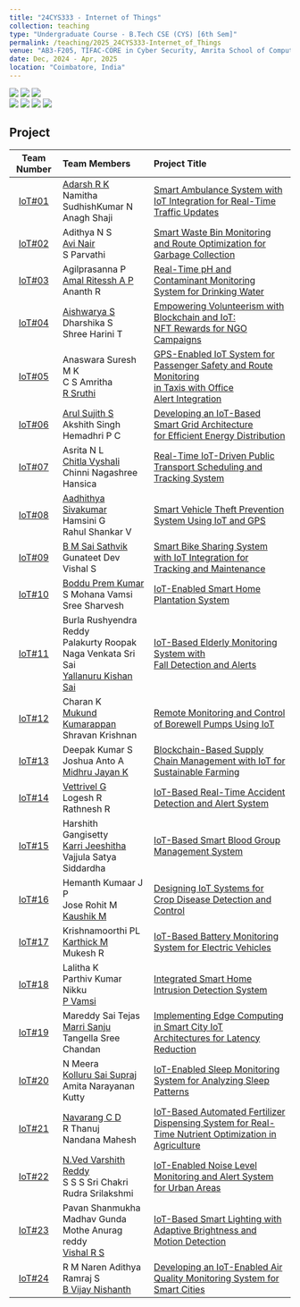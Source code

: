 ```yaml
---
title: "24CYS333 - Internet of Things"
collection: teaching
type: "Undergraduate Course - B.Tech CSE (CYS) [6th Sem]"
permalink: /teaching/2025_24CYS333-Internet_of_Things
venue: "AB3-F205, TIFAC-CORE in Cyber Security, Amrita School of Computing, Amrita Vishwa Vidyapeetham"
date: Dec, 2024 - Apr, 2025
location: "Coimbatore, India"
---
```


![](https://img.shields.io/badge/Students-72-blue) 
![](https://img.shields.io/badge/Mini--Projects_Completed-24-blue)
![](https://img.shields.io/badge/Publications-TBD-blue) <br/>
![](https://img.shields.io/badge/Course_Outcome_Attainment-TBD-blue) 
![](https://img.shields.io/badge/Average_Marks-TBD-blue) 
![](https://img.shields.io/badge/TLP_Feedback-TBD-blue) 
![](https://img.shields.io/badge/Course_Feedback-TBD-blue) 

## Project 

|        Team Number      | Team Members | Project Title | 
|:-----------------------:|:-------------|:-------------|
|  [IoT#01](https://github.com/Amrita-TIFAC-Cyber-Blockchain/24CYS333-Internet-of-Things/tree/main/Assets/Projects/IoT01) | [Adarsh R K]() <br/> Namitha SudhishKumar N <br/> Anagh Shaji  | [Smart Ambulance System with IoT Integration for Real-Time <br/> Traffic Updates](https://github.com/Amrita-TIFAC-Cyber-Blockchain/24CYS333-Internet-of-Things/tree/main/Assets/Projects/IoT01)   | 
|  [IoT#02](https://github.com/Amrita-TIFAC-Cyber-Blockchain/24CYS333-Internet-of-Things/tree/main/Assets/Projects/IoT02) | Adithya N S <br/> [Avi Nair]() <br/> S Parvathi | [Smart Waste Bin Monitoring and Route Optimization for Garbage Collection](https://github.com/Amrita-TIFAC-Cyber-Blockchain/24CYS333-Internet-of-Things/tree/main/Assets/Projects/IoT02) |
|  [IoT#03](https://github.com/Amrita-TIFAC-Cyber-Blockchain/24CYS333-Internet-of-Things/tree/main/Assets/Projects/IoT03) | Agilprasanna P <br/> [Amal Ritessh A P]() <br/> Ananth R | [Real-Time pH and Contaminant Monitoring System for Drinking Water](https://github.com/Amrita-TIFAC-Cyber-Blockchain/24CYS333-Internet-of-Things/tree/main/Assets/Projects/IoT03)  |
|  [IoT#04](https://github.com/Amrita-TIFAC-Cyber-Blockchain/24CYS333-Internet-of-Things/tree/main/Assets/Projects/IoT04) | [Aishwarya S]() <br/> Dharshika S <br/> Shree Harini T | [Empowering Volunteerism with Blockchain and IoT:<br/> NFT Rewards for NGO Campaigns](https://github.com/Amrita-TIFAC-Cyber-Blockchain/24CYS333-Internet-of-Things/tree/main/Assets/Projects/IoT04)  | 
|  [IoT#05](https://github.com/Amrita-TIFAC-Cyber-Blockchain/24CYS333-Internet-of-Things/tree/main/Assets/Projects/IoT05) | Anaswara Suresh M K <br/> C S Amritha <br/> [R Sruthi]() | [GPS-Enabled IoT System for Passenger Safety and Route Monitoring </br> in Taxis with Office Alert Integration](https://github.com/Amrita-TIFAC-Cyber-Blockchain/24CYS333-Internet-of-Things/tree/main/Assets/Projects/IoT05) | 
|  [IoT#06](https://github.com/Amrita-TIFAC-Cyber-Blockchain/24CYS333-Internet-of-Things/tree/main/Assets/Projects/IoT06) | [Arul Sujith S]() <br/> Akshith Singh <br/> Hemadhri P C | [Developing an IoT-Based Smart Grid Architecture <br/> for Efficient Energy Distribution](https://github.com/Amrita-TIFAC-Cyber-Blockchain/24CYS333-Internet-of-Things/tree/main/Assets/Projects/IoT06) | 
|  [IoT#07](https://github.com/Amrita-TIFAC-Cyber-Blockchain/24CYS333-Internet-of-Things/tree/main/Assets/Projects/IoT07)  | Asrita N L <br/> [Chitla Vyshali]() <br/> Chinni Nagashree Hansica | [Real-Time IoT-Driven Public Transport Scheduling and Tracking System](https://github.com/Amrita-TIFAC-Cyber-Blockchain/24CYS333-Internet-of-Things/tree/main/Assets/Projects/IoT07) |
|  [IoT#08](https://github.com/Amrita-TIFAC-Cyber-Blockchain/24CYS333-Internet-of-Things/tree/main/Assets/Projects/IoT08) | [Aadhithya Sivakumar]() <br/> Hamsini G <br/> Rahul Shankar V | [Smart Vehicle Theft Prevention System Using IoT and GPS](https://github.com/Amrita-TIFAC-Cyber-Blockchain/24CYS333-Internet-of-Things/tree/main/Assets/Projects/IoT08) | 
|  [IoT#09](https://github.com/Amrita-TIFAC-Cyber-Blockchain/24CYS333-Internet-of-Things/tree/main/Assets/Projects/IoT09) | [B M Sai Sathvik]() <br/> Gunateet Dev <br/> Vishal S | [Smart Bike Sharing System with IoT Integration for Tracking and Maintenance](https://github.com/Amrita-TIFAC-Cyber-Blockchain/24CYS333-Internet-of-Things/tree/main/Assets/Projects/IoT09) | 
|  [IoT#10](https://github.com/Amrita-TIFAC-Cyber-Blockchain/24CYS333-Internet-of-Things/tree/main/Assets/Projects/IoT10) | [Boddu Prem Kumar]() <br/> S Mohana Vamsi <br/> Sree Sharvesh | [IoT-Enabled Smart Home Plantation System](https://github.com/Amrita-TIFAC-Cyber-Blockchain/24CYS333-Internet-of-Things/tree/main/Assets/Projects/IoT10) | 
|  [IoT#11](https://github.com/Amrita-TIFAC-Cyber-Blockchain/24CYS333-Internet-of-Things/tree/main/Assets/Projects/IoT11) | Burla Rushyendra Reddy <br/> Palakurty Roopak Naga Venkata Sri Sai <br/> [Yallanuru Kishan Sai]() | [IoT-Based Elderly Monitoring System with <br/> Fall Detection and Alerts](https://github.com/Amrita-TIFAC-Cyber-Blockchain/24CYS333-Internet-of-Things/tree/main/Assets/Projects/IoT11) |
|  [IoT#12](https://github.com/Amrita-TIFAC-Cyber-Blockchain/24CYS333-Internet-of-Things/tree/main/Assets/Projects/IoT12) | Charan K <br/> [Mukund Kumarappan]() <br/> Shravan Krishnan | [Remote Monitoring and Control of Borewell Pumps Using IoT](https://github.com/Amrita-TIFAC-Cyber-Blockchain/24CYS333-Internet-of-Things/tree/main/Assets/Projects/IoT12) |
|  [IoT#13](https://github.com/Amrita-TIFAC-Cyber-Blockchain/24CYS333-Internet-of-Things/tree/main/Assets/Projects/IoT13) | Deepak Kumar S <br/> Joshua Anto A <br/> [Midhru Jayan K]()  | [Blockchain-Based Supply Chain Management with IoT for Sustainable Farming](https://github.com/Amrita-TIFAC-Cyber-Blockchain/24CYS333-Internet-of-Things/tree/main/Assets/Projects/IoT13) | 
|  [IoT#14](https://github.com/Amrita-TIFAC-Cyber-Blockchain/24CYS333-Internet-of-Things/tree/main/Assets/Projects/IoT14) | [Vettrivel G]()<br/> Logesh R <br/> Rathnesh R | [IoT-Based Real-Time Accident Detection and Alert System](https://github.com/Amrita-TIFAC-Cyber-Blockchain/24CYS333-Internet-of-Things/tree/main/Assets/Projects/IoT14) |
|  [IoT#15](https://github.com/Amrita-TIFAC-Cyber-Blockchain/24CYS333-Internet-of-Things/tree/main/Assets/Projects/IoT15) | Harshith Gangisetty <br/> [Karri Jeeshitha]() <br/> Vajjula Satya Siddardha | [IoT-Based Smart Blood Group Management System](https://github.com/Amrita-TIFAC-Cyber-Blockchain/24CYS333-Internet-of-Things/tree/main/Assets/Projects/IoT15) |
|  [IoT#16](https://github.com/Amrita-TIFAC-Cyber-Blockchain/24CYS333-Internet-of-Things/tree/main/Assets/Projects/IoT16) | Hemanth Kumaar J P <br/> Jose Rohit M <br/> [Kaushik M]() | [Designing IoT Systems for Crop Disease Detection and Control](https://github.com/Amrita-TIFAC-Cyber-Blockchain/24CYS333-Internet-of-Things/tree/main/Assets/Projects/IoT16) | 
|  [IoT#17](https://github.com/Amrita-TIFAC-Cyber-Blockchain/24CYS333-Internet-of-Things/tree/main/Assets/Projects/IoT17) | Krishnamoorthi PL <br/> [Karthick M]() <br/> Mukesh R | [IoT-Based Battery Monitoring System for Electric Vehicles](https://github.com/Amrita-TIFAC-Cyber-Blockchain/24CYS333-Internet-of-Things/tree/main/Assets/Projects/IoT17) |  
|  [IoT#18](https://github.com/Amrita-TIFAC-Cyber-Blockchain/24CYS333-Internet-of-Things/tree/main/Assets/Projects/IoT18) | Lalitha K <br/> Parthiv Kumar Nikku <br/> [P Vamsi]()  | [Integrated Smart Home Intrusion Detection System](https://github.com/Amrita-TIFAC-Cyber-Blockchain/24CYS333-Internet-of-Things/tree/main/Assets/Projects/IoT18) | 
|  [IoT#19](https://github.com/Amrita-TIFAC-Cyber-Blockchain/24CYS333-Internet-of-Things/tree/main/Assets/Projects/IoT19) | Mareddy Sai Tejas <br/> [Marri Sanju]() <br/> Tangella Sree Chandan | [Implementing Edge Computing in Smart City IoT <br/> Architectures for Latency Reduction](https://github.com/Amrita-TIFAC-Cyber-Blockchain/24CYS333-Internet-of-Things/tree/main/Assets/Projects/IoT19)  |
|  [IoT#20](https://github.com/Amrita-TIFAC-Cyber-Blockchain/24CYS333-Internet-of-Things/tree/main/Assets/Projects/IoT20) | N Meera <br/> [Kolluru Sai Supraj]() <br/> Amita Narayanan Kutty | [IoT-Enabled Sleep Monitoring System for Analyzing Sleep Patterns](https://github.com/Amrita-TIFAC-Cyber-Blockchain/24CYS333-Internet-of-Things/tree/main/Assets/Projects/IoT20) |
|  [IoT#21](https://github.com/Amrita-TIFAC-Cyber-Blockchain/24CYS333-Internet-of-Things/tree/main/Assets/Projects/IoT21) | [Navarang C D]() <br/> R Thanuj <br/> Nandana Mahesh | [IoT-Based Automated Fertilizer Dispensing System for Real-Time Nutrient Optimization in Agriculture](https://github.com/Amrita-TIFAC-Cyber-Blockchain/24CYS333-Internet-of-Things/tree/main/Assets/Projects/IoT21) |
|  [IoT#22](https://github.com/Amrita-TIFAC-Cyber-Blockchain/24CYS333-Internet-of-Things/tree/main/Assets/Projects/IoT22) | [N.Ved Varshith Reddy]() <br/> S S S Sri Chakri <br/> Rudra Srilakshmi | [IoT-Enabled Noise Level Monitoring and Alert System for Urban Areas](https://github.com/Amrita-TIFAC-Cyber-Blockchain/24CYS333-Internet-of-Things/tree/main/Assets/Projects/IoT22) | 
|  [IoT#23](https://github.com/Amrita-TIFAC-Cyber-Blockchain/24CYS333-Internet-of-Things/tree/main/Assets/Projects/IoT23) | Pavan Shanmukha Madhav Gunda <br/> Mothe Anurag reddy <br/> [Vishal R S]() | [IoT-Based Smart Lighting with Adaptive Brightness and Motion Detection](https://github.com/Amrita-TIFAC-Cyber-Blockchain/24CYS333-Internet-of-Things/tree/main/Assets/Projects/IoT23) |
|  [IoT#24](https://github.com/Amrita-TIFAC-Cyber-Blockchain/24CYS333-Internet-of-Things/tree/main/Assets/Projects/IoT24) | R M Naren Adithya  <br/> Ramraj S <br/> [B Vijay Nishanth]() | [Developing an IoT-Enabled Air Quality Monitoring System for Smart Cities](https://github.com/Amrita-TIFAC-Cyber-Blockchain/24CYS333-Internet-of-Things/tree/main/Assets/Projects/IoT24) |



